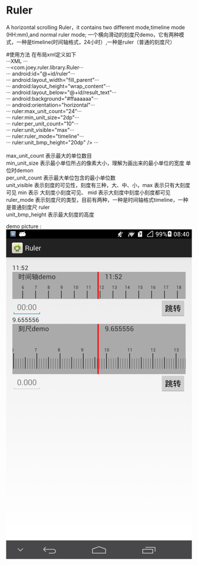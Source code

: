 # Ruler
A horizontal scrolling Ruler，it contains two different mode,timeline mode (HH:mm),and normal ruler mode;
一个横向滑动的刻度尺demo，它有两种模式，一种是timeline(时间轴格式，24小时）,一种是ruler（普通的刻度尺）

#使用方法 
在布局xml定义如下 <br>
···XML
···<br>
···<com.joey.ruler.library.Ruler···<br>
···        android:id="@+id/ruler"···<br>
···        android:layout_width="fill_parent"···<br>
···        android:layout_height="wrap_content"···<br>
···        android:layout_below="@+id/result_text"···<br>
···        android:background="#ffaaaaaa"···<br>
···        android:orientation="horizontal"···<br>
···        ruler:max_unit_count="24"···<br>
···        ruler:min_unit_size="2dp"···<br>
···        ruler:per_unit_count="10"···<br>
···        ruler:unit_visible="max"···<br>
···        ruler:ruler_mode="timeline"···<br>
···        ruler:unit_bmp_height="20dp" />
···  <br>   
max_unit_count 表示最大的单位数目 <br>
min_unit_size 表示最小单位所占的像素大小，理解为画出来的最小单位的宽度 单位时demon <br>
per_unit_count 表示最大单位包含的最小单位数<br>
unit_visible 表示刻度的可见性，刻度有三种，大、中、小，max 表示只有大刻度可见 min 表示 大刻度小刻度可见、 mid 表示大刻度中刻度小刻度都可见<br>
ruler_mode 表示刻度尺的类型，目前有两种，一种是时间轴格式timeline，一种是普通刻度尺 ruler <br>
unit_bmp_height 表示最大刻度的高度<br>


demo picture :
![demo](/shotcut.png)

